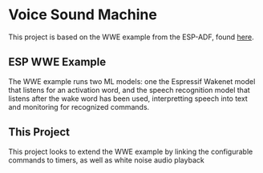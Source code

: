 # Voice Sound Machine
This project is based on the WWE example from the ESP-ADF, found [here](https://github.com/espressif/esp-adf/tree/master/examples/speech_recognition/wwe). 
## ESP WWE Example
The WWE example runs two ML models: one the Espressif Wakenet model that listens for an activation word, and the speech recognition model that listens after the wake word has been used, interpretting speech into text and monitoring for recognized commands.
## This Project
This project looks to extend the WWE example by linking the configurable commands to timers, as well as white noise audio playback